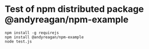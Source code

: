 # Test of npm distributed package @andyreagan/npm-example

```
npm install -g requirejs
npm install @andyreagan/npm-example
node test.js
```